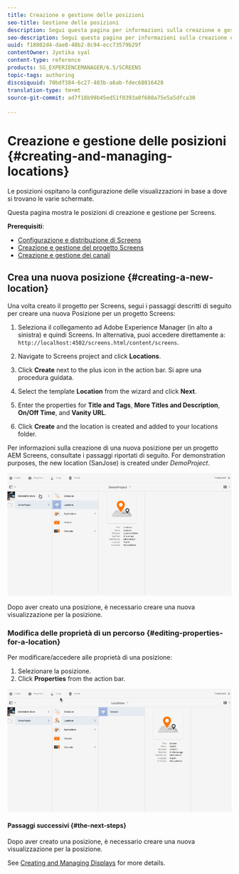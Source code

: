 ```yaml
---
title: Creazione e gestione delle posizioni
seo-title: Gestione delle posizioni
description: Segui questa pagina per informazioni sulla creazione e gestione delle posizioni.
seo-description: Segui questa pagina per informazioni sulla creazione e gestione delle posizioni.
uuid: f18802d4-dae8-48b2-8c94-ecc73579b29f
contentOwner: Jyotika syal
content-type: reference
products: SG_EXPERIENCEMANAGER/6.5/SCREENS
topic-tags: authoring
discoiquuid: 70bdf384-6c27-403b-a6ab-fdec68016428
translation-type: tm+mt
source-git-commit: ad7f18b99b45ed51f0393a0f608a75e5a5dfca30

---
```



# Creazione e gestione delle posizioni {#creating-and-managing-locations}

Le posizioni ospitano la configurazione delle visualizzazioni in base a dove si trovano le varie schermate.

Questa pagina mostra le posizioni di creazione e gestione per Screens.

**Prerequisiti**:

* [Configurazione e distribuzione di Screens](configuring-screens-introduction.md)
* [Creazione e gestione del progetto Screens](creating-a-screens-project.md)
* [Creazione e gestione dei canali](managing-channels.md)

## Crea una nuova posizione {#creating-a-new-location}

Una volta creato il progetto per Screens, segui i passaggi descritti di seguito per creare una nuova Posizione per un progetto Screens:

1. Seleziona il collegamento ad Adobe Experience Manager (in alto a sinistra) e quindi Screens. In alternativa, puoi accedere direttamente a: `http://localhost:4502/screens.html/content/screens`.
1. Navigate to Screens project and click **Locations**.
1. Click **Create** next to the plus icon in the action bar. Si apre una procedura guidata.
1. Select the template **Location** from the wizard and click **Next**.

1. Enter the properties for **Title and Tags**, **More Titles and Description**, **On/Off Time**, and **Vanity URL**.

1. Click **Create** and the location is created and added to your locations folder.

Per informazioni sulla creazione di una nuova posizione per un progetto AEM Screens, consultate i passaggi riportati di seguito. For demonstration purposes, the new location (SanJose) is created under *DemoProject*.

![player2](assets/player2.gif)

Dopo aver creato una posizione, è necessario creare una nuova visualizzazione per la posizione.

### Modifica delle proprietà di un percorso {#editing-properties-for-a-location}

Per modificare/accedere alle proprietà di una posizione:

1. Selezionare la posizione.
1. Click **Properties** from the action bar.

![player3](assets/player3.gif)

#### Passaggi successivi {#the-next-steps}

Dopo aver creato una posizione, è necessario creare una nuova visualizzazione per la posizione.

See [Creating and Managing Displays](managing-displays.md) for more details.
